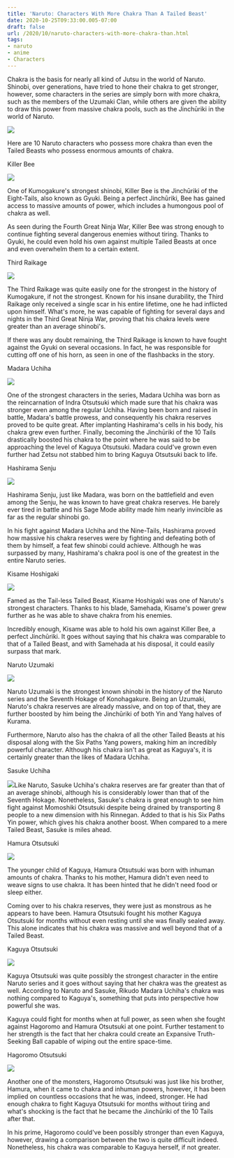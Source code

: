 ```yaml
---
title: 'Naruto: Characters With More Chakra Than A Tailed Beast'
date: 2020-10-25T09:33:00.005-07:00
draft: false
url: /2020/10/naruto-characters-with-more-chakra-than.html
tags: 
- naruto
- anime
- Characters
---
```


Chakra is the basis for nearly all kind of Jutsu in the world of Naruto. Shinobi, over generations, have tried to hone their chakra to get stronger, however, some characters in the series are simply born with more chakra, such as the members of the Uzumaki Clan, while others are given the ability to draw this power from massive chakra pools, such as the Jinchūriki in the world of Naruto.

![](https://lh5.googleusercontent.com/JEdZmnfs28pxdrc77mzr2kHDjI-ctrVPpFvQaQhRutGGnxHJPnQy1Vh4elQFzUr-cR4fe0ZN7b23mEvlEJ187waEDGCYWcCnp7yMiPoVavxe-uB4cUN3oQncREwKZFPVayGWUVmO=s1600-rw)

Here are 10 Naruto characters who possess more chakra than even the Tailed Beasts who possess enormous amounts of chakra.

Killer Bee

![](https://lh6.googleusercontent.com/Orb4f8iu3NH4ItBxNp0kwz_zR1R30WjbYIYh_0JqjKFyoUciZyMZB8V0l_CMU8TKVDK7x8609shN5bwpYcd9vegoNHEoB-FYcvwRjtmFmxD-9uavUk5S_uulmzpBSbZg5uu957dP=s1600-rw)

One of Kumogakure's strongest shinobi, Killer Bee is the Jinchūriki of the Eight-Tails, also known as Gyuki. Being a perfect Jinchūriki, Bee has gained access to massive amounts of power, which includes a humongous pool of chakra as well.

As seen during the Fourth Great Ninja War, Killer Bee was strong enough to continue fighting several dangerous enemies without tiring. Thanks to Gyuki, he could even hold his own against multiple Tailed Beasts at once and even overwhelm them to a certain extent.

Third Raikage

![](https://lh4.googleusercontent.com/TgORZ6d1puG0r2dh7k9QtFCvvHSp6rbmmOe_eANL8x9_TFbTe7KbcI4NxwTeD9BXrrkz3-B7qmIuqviP1Ex8d4uAdtjsWgeWrg1HNLFn-m9aYnj28lRxFqsFRbr13Magkn8IBFDn=s1600-rw)

The Third Raikage was quite easily one for the strongest in the history of Kumogakure, if not the strongest. Known for his insane durability, the Third Raikage only received a single scar in his entire lifetime, one he had inflicted upon himself. What's more, he was capable of fighting for several days and nights in the Third Great Ninja War, proving that his chakra levels were greater than an average shinobi's.

If there was any doubt remaining, the Third Raikage is known to have fought against the Gyuki on several occasions. In fact, he was responsible for cutting off one of his horn, as seen in one of the flashbacks in the story.

Madara Uchiha

![](https://lh3.googleusercontent.com/GKnELSzMd6F7WKvgvj_XJ-yaWfbfRqV1tv728KGsuyg3ajxAnemse9lhoQojnBvrjkuokYYGqD2RQ5Hc82kxYQe5U_rxQHfqw7CLlH6CeqE3TdvqX0jza66eSspRg4CZDPMLPsS1=s1600-rw)

One of the strongest characters in the series, Madara Uchiha was born as the reincarnation of Indra Otsutsuki which made sure that his chakra was stronger even among the regular Uchiha. Having been born and raised in battle, Madara's battle prowess, and consequently his chakra reserves proved to be quite great. After implanting Hashirama's cells in his body, his chakra grew even further. Finally, becoming the Jinchūriki of the 10 Tails drastically boosted his chakra to the point where he was said to be approaching the level of Kaguya Otsutsuki. Madara could've grown even further had Zetsu not stabbed him to bring Kaguya Otsutsuki back to life.

Hashirama Senju

![](https://lh6.googleusercontent.com/8roU4DWR9JqGeknmTEZitMfLajpldS4pz_8gqaULI3xvFIIIud8bz4XFIiGMQRp9vPACyBBA79Idi3DtSkiqHVNOnmPuXn_Hv0jjIoJhtl0VffZu-D3WgDN7rLFnomWWBrZQ_K_W=s1600-rw)

Hashirama Senju, just like Madara, was born on the battlefield and even among the Senju, he was known to have great chakra reserves. He barely ever tired in battle and his Sage Mode ability made him nearly invincible as far as the regular shinobi go.

In his fight against Madara Uchiha and the Nine-Tails, Hashirama proved how massive his chakra reserves were by fighting and defeating both of them by himself, a feat few shinobi could achieve. Although he was surpassed by many, Hashirama's chakra pool is one of the greatest in the entire Naruto series.

Kisame Hoshigaki

![](https://lh3.googleusercontent.com/ubTAVU5fjQjIehsKucqR25Mx3Qo5jlMHiqourfqtPlWFnDYMIFxMinUmir8fVPOWPOx1fqH-6n6ar08fg-TaHGoo8ADAkbkdSM8OufQHVOScHUwcXGttnsjA22HpaUvTjk8I3nHA=s1600-rw)

Famed as the Tail-less Tailed Beast, Kisame Hoshigaki was one of Naruto's strongest characters. Thanks to his blade, Samehada, Kisame's power grew further as he was able to shave chakra from his enemies.

Incredibly enough, Kisame was able to hold his own against Killer Bee, a perfect Jinchūriki. It goes without saying that his chakra was comparable to that of a Tailed Beast, and with Samehada at his disposal, it could easily surpass that mark.

Naruto Uzumaki

![](https://lh4.googleusercontent.com/KQ3NWXKhJBhZh2krBlSYmHj8GAVmqdxG0zqq8sZxs1y1bzdomMqM29hH4SOcluGPCbVtUG3N8ccupy_gNS5BB1DtPv7LiNIRrqhExH3tSBrDF-2bQ5ccChQgaLSmCNfIfgl4e6_f=s1600-rw)

Naruto Uzumaki is the strongest known shinobi in the history of the Naruto series and the Seventh Hokage of Konohagakure. Being an Uzumaki, Naruto's chakra reserves are already massive, and on top of that, they are further boosted by him being the Jinchūriki of both Yin and Yang halves of Kurama.

Furthermore, Naruto also has the chakra of all the other Tailed Beasts at his disposal along with the Six Paths Yang powers, making him an incredibly powerful character. Although his chakra isn't as great as Kaguya's, it is certainly greater than the likes of Madara Uchiha.

Sasuke Uchiha

![](https://lh4.googleusercontent.com/OntU2vZLCPsdLVWv0mlCDEZlGgzySTeMG-eECA6IdfFeT2RkPINz6seDxC2ARe3KHbwV3BhXn55YLMMT0vA2P6DxyEHxeeR1kluV4xVJ3YaUUoxkuJxMAknnxpx4lrHSC4e7-n7V=s1600-rw)Like Naruto, Sasuke Uchiha's chakra reserves are far greater than that of an average shinobi, although his is considerably lower than that of the Seventh Hokage. Nonetheless, Sasuke's chakra is great enough to see him fight against Momoshiki Otsutsuki despite being drained by transporting 8 people to a new dimension with his Rinnegan. Added to that is his Six Paths Yin power, which gives his chakra another boost. When compared to a mere Tailed Beast, Sasuke is miles ahead.

Hamura Otsutsuki

![](https://lh6.googleusercontent.com/EfZpf-9cG43cic_qFdBF99yQuZ2WvawC_7YV8OMFm63df4ghnEcED0udGsg4juAz4LY14fw_mCrR4zKnXBOTkdH8ZuXxuGDG-oAD6NYbFwgVhQAkZva_OLrcWdwbuvA-akAWEUJQ=s1600-rw)

The younger child of Kaguya, Hamura Otsutsuki was born with inhuman amounts of chakra. Thanks to his mother, Hamura didn't even need to weave signs to use chakra. It has been hinted that he didn't need food or sleep either.

Coming over to his chakra reserves, they were just as monstrous as he appears to have been. Hamura Otsutsuki fought his mother Kaguya Otsutsuki for months without even resting until she was finally sealed away. This alone indicates that his chakra was massive and well beyond that of a Tailed Beast.

Kaguya Otsutsuki

![](https://lh6.googleusercontent.com/UC-927HPj43fI7gJEkRhWk_IEbdNyiAADOtevjMYQljsfH0X3IS60646i3VkLfKEK2r1IjlWbKd2y5gvTCd2YpD0Gzb5t1rFrg4dst3PUb2DJjsDW9ffrvnI3WSvfezWAnmMiLVS=s1600-rw)

Kaguya Otsutsuki was quite possibly the strongest character in the entire Naruto series and it goes without saying that her chakra was the greatest as well. According to Naruto and Sasuke, Rikudo Madara Uchiha's chakra was nothing compared to Kaguya's, something that puts into perspective how powerful she was.

Kaguya could fight for months when at full power, as seen when she fought against Hagoromo and Hamura Otsutsuki at one point. Further testament to her strength is the fact that her chakra could create an Expansive Truth-Seeking Ball capable of wiping out the entire space-time.

Hagoromo Otsutsuki

![](https://lh6.googleusercontent.com/TPDWEdXO5hrzpXC_lIRhKPu2MNJZKsLKZhXVwvq1i8SsRXsZ1NJwydDekWOiXuX2vw_SlLMGAPMv3BuwvGD5xWw8NaVOS4C18KSHmzUvJzf-R6UDLKdrcKd-Ah-XwGM-aAlW3XB1=s1600-rw)

Another one of the monsters, Hagoromo Otsutsuki was just like his brother, Hamura, when it came to chakra and inhuman powers, however, it has been implied on countless occasions that he was, indeed, stronger. He had enough chakra to fight Kaguya Otsutsuki for months without tiring and what's shocking is the fact that he became the Jinchūriki of the 10 Tails after that.

In his prime, Hagoromo could've been possibly stronger than even Kaguya, however, drawing a comparison between the two is quite difficult indeed. Nonetheless, his chakra was comparable to Kaguya herself, if not greater.